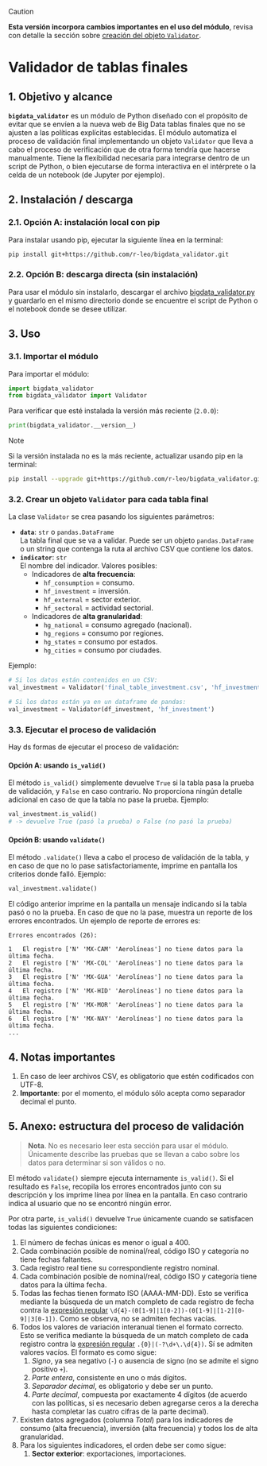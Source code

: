 > [!CAUTION]
> **Esta versión incorpora cambios importantes en el uso del módulo**, revisa con detalle la sección sobre [creación del objeto `Validator`](#32-crear-un-objeto-validator-para-cada-tabla-final).

# Validador de tablas finales


## 1. Objetivo y alcance

**`bigdata_validator`** es un módulo de Python diseñado con el propósito de evitar que se envíen a la nueva web de Big Data tablas finales que no se ajusten a las políticas explícitas establecidas. El módulo automatiza el proceso de validación final implementando un objeto `Validator` que lleva a cabo el proceso de verificación que de otra forma tendría que hacerse manualmente. Tiene la flexibilidad necesaria para integrarse dentro de un script de Python, o bien ejecutarse de forma interactiva en el intérprete o la celda de un notebook (de Jupyter por ejemplo).


## 2. Instalación / descarga

### 2.1. Opción A: instalación local con pip

Para instalar usando pip, ejecutar la siguiente línea en la terminal:

```bash
pip install git+https://github.com/r-leo/bigdata_validator.git
```

### 2.2. Opción B: descarga directa (sin instalación)

Para usar el módulo sin instalarlo, descargar el archivo [bigdata_validator.py](./bigdata_validator.py) y guardarlo en el mismo directorio donde se encuentre el script de Python o el notebook donde se desee utilizar.


## 3. Uso

### 3.1. Importar el módulo

Para importar el módulo:

```python
import bigdata_validator
from bigdata_validator import Validator
```

Para verificar que esté instalada la versión más reciente (`2.0.0`):

```python
print(bigdata_validator.__version__)
```

> [!NOTE]
> Si la versión instalada no es la más reciente, actualizar usando pip en la terminal:
> ```bash
> pip install --upgrade git+https://github.com/r-leo/bigdata_validator.git
> ```

### 3.2. Crear un objeto `Validator` para cada tabla final

La clase `Validator` se crea pasando los siguientes parámetros:

* **`data`**: `str` o `pandas.DataFrame`</br>
La tabla final que se va a validar. Puede ser un objeto `pandas.DataFrame` o un string que contenga la ruta al archivo CSV que contiene los datos.
* **`indicator`**: `str`</br>
El nombre del indicador. Valores posibles:
   * Indicadores de **alta frecuencia**:
     * `hf_consumption` = consumo.
     * `hf_investment` = inversión.
     * `hf_external` = sector exterior.
     * `hf_sectoral` = actividad sectorial.
   * Indicadores de **alta granularidad**:
     * `hg_national` =  consumo agregado (nacional).
     * `hg_regions` = consumo por regiones.
     * `hg_states` = consumo por estados.
     * `hg_cities` = consumo por ciudades.

Ejemplo:

```python
# Si los datos están contenidos en un CSV:
val_investment = Validator('final_table_investment.csv', 'hf_investment')

# Si los datos están ya en un dataframe de pandas:
val_investment = Validator(df_investment, 'hf_investment')
```


### 3.3. Ejecutar el proceso de validación

Hay ds formas de ejecutar el proceso de validación:

#### Opción A: usando `is_valid()`

El método `is_valid()` simplemente devuelve `True` si la tabla pasa la prueba de validación, y `False` en caso contrario. No proporciona ningún detalle adicional en caso de que la tabla no pase la prueba. Ejemplo:

```python
val_investment.is_valid()
# -> devuelve True (pasó la prueba) o False (no pasó la prueba)
```

#### Opción B: usando `validate()`

El método `.validate()` lleva a cabo el proceso de validación de la tabla, y en caso de que no lo pase satisfactoriamente, imprime en pantalla los criterios donde falló. Ejemplo:

```python
val_investment.validate()
```

El código anterior imprime en la pantalla un mensaje indicando si la tabla pasó o no la prueba. En caso de que no la pase, muestra un reporte de los errores encontrados. Un ejemplo de reporte de errores es:

```
Errores encontrados (26):

1	El registro ['N' 'MX-CAM' 'Aerolíneas'] no tiene datos para la última fecha.
2	El registro ['N' 'MX-COL' 'Aerolíneas'] no tiene datos para la última fecha.
3	El registro ['N' 'MX-GUA' 'Aerolíneas'] no tiene datos para la última fecha.
4	El registro ['N' 'MX-HID' 'Aerolíneas'] no tiene datos para la última fecha.
5	El registro ['N' 'MX-MOR' 'Aerolíneas'] no tiene datos para la última fecha.
6	El registro ['N' 'MX-NAY' 'Aerolíneas'] no tiene datos para la última fecha.
...
```


## 4. Notas importantes

1. En caso de leer archivos CSV, es obligatorio que estén codificados con UTF-8.
1. **Importante**: por el momento, el módulo sólo acepta como separador decimal el punto.


## 5. Anexo: estructura del proceso de validación

> **Nota**. No es necesario leer esta sección para usar el módulo. Únicamente describe las pruebas que se llevan a cabo sobre los datos para determinar si son válidos o no.

El método `validate()` siempre ejecuta internamente `is_valid()`. Si el resultado es `False`, recopila los errores encontrados junto con su descripción y los imprime línea por línea en la pantalla. En caso contrario indica al usuario que no se encontró ningún error.

Por otra parte, `is_valid()` devuelve `True` únicamente cuando se satisfacen todas las siguientes condiciones:

1. El número de fechas únicas es menor o igual a 400.
1. Cada combinación posible de nominal/real, código ISO y categoría no tiene fechas faltantes.
1. Cada registro real tiene su correspondiente registro nominal.
1. Cada combinación posible de nominal/real, código ISO y categoría tiene datos para la última fecha.
1. Todas las fechas tienen formato ISO (AAAA-MM-DD). Esto se verifica mediante la búsqueda de un match completo de cada registro de fecha contra la [expresión regular](https://regex101.com/r/0jtIVD/1) `\d{4}-(0[1-9]|1[0-2])-(0[1-9]|[1-2][0-9]|3[0-1])`. Como se observa, no se admiten fechas vacías.
1. Todos los valores de variación interanual tienen el formato correcto. Esto se verifica mediante la búsqueda de un match completo de cada registro contra la [expresión regular](https://regex101.com/r/U4L5uF/1) `.{0}|(-?\d+\.\d{4})`. Sí se admiten valores vacíos. El formato es como sigue:
   1. *Signo*, ya sea negativo (`-`) o ausencia de signo (no se admite el signo positivo `+`).
   1. *Parte entera*, consistente en uno o más dígitos.
   1. *Separador decimal*, es obligatorio y debe ser un punto.
   1. *Parte decimal*, compuesta por exactamente 4 dígitos (de acuerdo con las políticas, si es necesario deben agregarse ceros a la derecha hasta completar las cuatro cifras de la parte decimal).
1. Existen datos agregados (columna *Total*) para los indicadores de consumo (alta frecuencia), inversión (alta frecuencia) y todos los de alta granularidad.
1. Para los siguientes indicadores, el orden debe ser como sigue:
   1. **Sector exterior**: exportaciones, importaciones.
